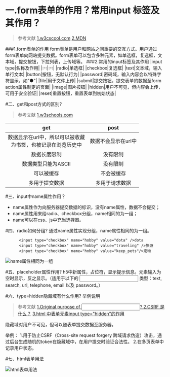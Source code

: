 # 一.form表单的作用？常用input 标签及其作用？
>参考文献
[1.w3cscool.com](http://www.w3school.com.cn/html/)
[2.MDN](https://developer.mozilla.org/en-US/docs/Web/HTML/Element/input)


###1.form表单的作用
form表单是用户和网站之间重要的交互方式。用户通过form表单向网站提交数据。form表单可以包含多种元素，如单选框，复选框，文本域，提交按钮，下拉列表，上传域等。
###2.常用的input标签及其作用
|input type|名称及作用|
|:-:|:-:|
|radio|单选框|
|checkbox|复选框|
|text|文本域，输入单行文本|
|button|按钮，无默认行为|
|password|密码域，输入内容会以特殊字符显示，如"●"|
|file|用于文件上传|
|submit|提交按钮，提交表单的数据至form action属性制定的页面|
|image|图片按钮|
|hidden|用户不可见，但内容会上传，可用于安全验证|
|reset|重置按钮，重置表单到初始状态|

#二、get和post方式的区别?
>参考文献
[1.w3schools.com](https://www.w3schools.com/tags/ref_httpmethods.asp)

|get|post|
|:-:|:-:|
|数据显示在url中，所以可以被收藏<br />为书签，也被记录在浏览历史中|数据不会显示在url中|
|数据长度限制|没有限制|
|数据类型只能为ASCII|没有限制|
|可以被缓存|不会被缓存|
|多用于提交数据|多用于请求数据|

#三、input中name属性作用？
* name属性作为向服务器提交数据的标识，没有name属性，数据不会提交；
* name属性用来给radio、checkbox分组，name相同的为一组；
* name可以在css、js中充当选择器。

#四、radio如何分组?
通过name属性实现分组，name属性相同的为一组。
```
	  <input type="checkbox" name="hobby" value="dota" />dota
	  <input type="checkbox" name="hobby" value="traveling" />旅游
	  <input type="checkbox" name="hobby" value="keep_pets"/>宠物
```
![name属性相同为一组](http://upload-images.jianshu.io/upload_images/5550805-b21fc8fb528120df.png?imageMogr2/auto-orient/strip%7CimageView2/2/w/1240)

#五、placeholder属性作用?
h5中新属性，占位符，显示提示信息。元素输入为空时显示，反之显示。（适用于以下的 <input> 类型：text, search, url, telephone, email 以及 password。）

#六、type=hidden隐藏域有什么作用? 举例说明
>参考文献
[1.Original purpose of <input type=“hidden”>? ](http://stackoverflow.com/questions/16293741/original-purpose-of-input-type-hidden)
[2.CSRF 是什么？](https://zhuanlan.zhihu.com/p/22521378?refer=study-fe)
[3.html 中表单元素input type="hidden"的作用](http://blog.csdn.net/kuangruike/article/details/52127450)

隐藏域对用户不可见，但可以随表单提交数据至服务器。

举例：
1.用于防止CSRF（Cross-site request forgery 跨域请求伪造）攻击，通过后台生成随机的token在隐藏域中，在用户提交时验证合法性。
2.在多页表单中记录用户状态。

#七、html表单用法

![html表单用法](http://upload-images.jianshu.io/upload_images/5550805-ed6a8ec1aef3b666.png?imageMogr2/auto-orient/strip%7CimageView2/2/w/1240)
